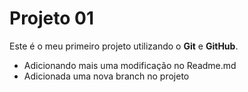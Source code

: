 # Projeto 01

Este é o meu primeiro projeto utilizando o **Git** e **GitHub**.

- Adicionando mais uma modificação no Readme.md
- Adicionada uma nova branch no projeto